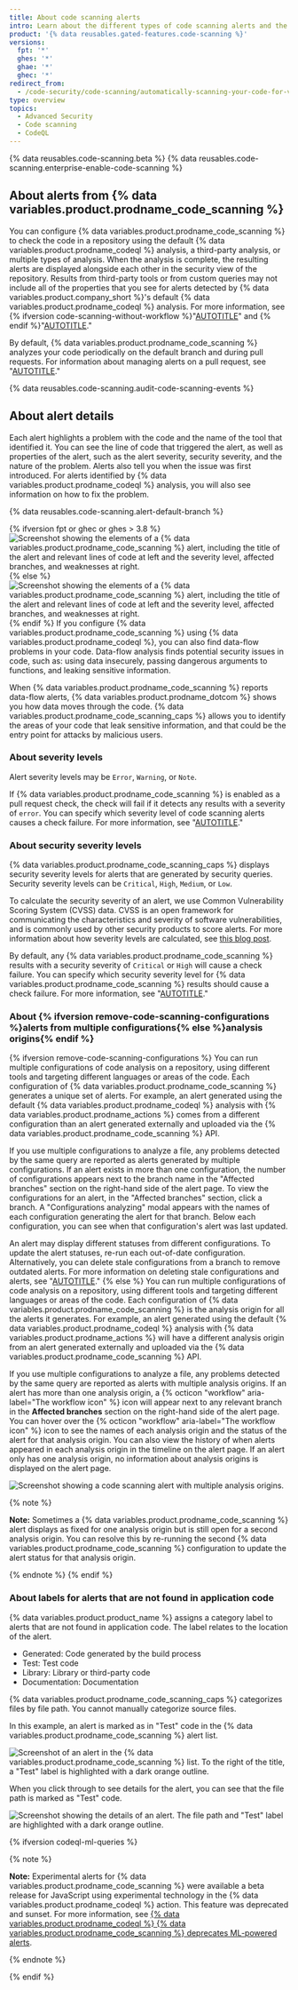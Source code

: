 ```yaml
---
title: About code scanning alerts
intro: Learn about the different types of code scanning alerts and the information that helps you understand the problem each alert highlights.
product: '{% data reusables.gated-features.code-scanning %}'
versions:
  fpt: '*'
  ghes: '*'
  ghae: '*'
  ghec: '*'
redirect_from:
  - /code-security/code-scanning/automatically-scanning-your-code-for-vulnerabilities-and-errors/about-code-scanning-alerts
type: overview
topics:
  - Advanced Security
  - Code scanning
  - CodeQL
---
```


{% data reusables.code-scanning.beta %}
{% data reusables.code-scanning.enterprise-enable-code-scanning %}

## About alerts from {% data variables.product.prodname_code_scanning %}

You can configure {% data variables.product.prodname_code_scanning %} to check the code in a repository using the default {% data variables.product.prodname_codeql %} analysis, a third-party analysis, or multiple types of analysis. When the analysis is complete, the resulting alerts are displayed alongside each other in the security view of the repository. Results from third-party tools or from custom queries may not include all of the properties that you see for alerts detected by {% data variables.product.company_short %}'s default {% data variables.product.prodname_codeql %} analysis. For more information, see {% ifversion code-scanning-without-workflow %}"[AUTOTITLE](/code-security/code-scanning/enabling-code-scanning/configuring-default-setup-for-code-scanning)" and {% endif %}"[AUTOTITLE](/code-security/code-scanning/creating-an-advanced-setup-for-code-scanning/configuring-advanced-setup-for-code-scanning)."

By default, {% data variables.product.prodname_code_scanning %} analyzes your code periodically on the default branch and during pull requests. For information about managing alerts on a pull request, see "[AUTOTITLE](/code-security/code-scanning/managing-code-scanning-alerts/triaging-code-scanning-alerts-in-pull-requests)."

{% data reusables.code-scanning.audit-code-scanning-events %}

## About alert details

Each alert highlights a problem with the code and the name of the tool that identified it. You can see the line of code that triggered the alert, as well as properties of the alert, such as the alert severity, security severity, and the nature of the problem. Alerts also tell you when the issue was first introduced. For alerts identified by {% data variables.product.prodname_codeql %} analysis, you will also see information on how to fix the problem.

{% data reusables.code-scanning.alert-default-branch %}

{% ifversion fpt or ghec or ghes > 3.8 %}
![Screenshot showing the elements of a {% data variables.product.prodname_code_scanning %} alert, including the title of the alert and relevant lines of code at left and the severity level, affected branches, and weaknesses at right. ](/assets/images/help/repository/code-scanning-alert.png)
{% else %}
![Screenshot showing the elements of a {% data variables.product.prodname_code_scanning %} alert, including the title of the alert and relevant lines of code at left and the severity level, affected branches, and weaknesses at right.](/assets/images/enterprise/code-security/code-scanning-alert.png)
{% endif %}
If you configure {% data variables.product.prodname_code_scanning %} using {% data variables.product.prodname_codeql %}, you can also find data-flow problems in your code. Data-flow analysis finds potential security issues in code, such as: using data insecurely, passing dangerous arguments to functions, and leaking sensitive information.

When {% data variables.product.prodname_code_scanning %} reports data-flow alerts, {% data variables.product.prodname_dotcom %} shows you how data moves through the code. {% data variables.product.prodname_code_scanning_caps %} allows you to identify the areas of your code that leak sensitive information, and that could be the entry point for attacks by malicious users.

### About severity levels

Alert severity levels may be `Error`, `Warning`, or `Note`.

If {% data variables.product.prodname_code_scanning %} is enabled as a pull request check, the check will fail if it detects any results with a severity of `error`. You can specify which severity level of code scanning alerts causes a check failure. For more information, see "[AUTOTITLE](/code-security/code-scanning/creating-an-advanced-setup-for-code-scanning/customizing-your-advanced-setup-for-code-scanning#defining-the-severities-causing-pull-request-check-failure)."

### About security severity levels

{% data variables.product.prodname_code_scanning_caps %} displays security severity levels for alerts that are generated by security queries. Security severity levels can be `Critical`, `High`, `Medium`, or `Low`.

To calculate the security severity of an alert, we use Common Vulnerability Scoring System (CVSS) data. CVSS is an open framework for communicating the characteristics and severity of software vulnerabilities, and is commonly used by other security products to score alerts. For more information about how severity levels are calculated, see [this blog post](https://github.blog/changelog/2021-07-19-codeql-code-scanning-new-severity-levels-for-security-alerts/).

By default, any {% data variables.product.prodname_code_scanning %} results with a security severity of `Critical` or `High` will cause a check failure. You can specify which security severity level for {% data variables.product.prodname_code_scanning %} results should cause a check failure. For more information, see "[AUTOTITLE](/code-security/code-scanning/creating-an-advanced-setup-for-code-scanning/customizing-your-advanced-setup-for-code-scanning#defining-the-severities-causing-pull-request-check-failure)."

### About {% ifversion remove-code-scanning-configurations %}alerts from multiple configurations{% else %}analysis origins{% endif %}

{% ifversion remove-code-scanning-configurations %}
You can run multiple configurations of code analysis on a repository, using different tools and targeting different languages or areas of the code. Each configuration of {% data variables.product.prodname_code_scanning %} generates a unique set of alerts. For example, an alert generated using the default {% data variables.product.prodname_codeql %} analysis with {% data variables.product.prodname_actions %} comes from a different configuration than an alert generated externally and uploaded via the {% data variables.product.prodname_code_scanning %} API.

If you use multiple configurations to analyze a file, any problems detected by the same query are reported as alerts generated by multiple configurations. If an alert exists in more than one configuration, the number of configurations appears next to the branch name in the "Affected branches" section on the right-hand side of the alert page. To view the configurations for an alert, in the "Affected branches" section, click a branch. A "Configurations analyzing" modal appears with the names of each configuration generating the alert for that branch. Below each configuration, you can see when that configuration's alert was last updated.

An alert may display different statuses from different configurations. To update the alert statuses, re-run each out-of-date configuration. Alternatively, you can delete stale configurations from a branch to remove outdated alerts. For more information on deleting stale configurations and alerts, see "[AUTOTITLE](/code-security/code-scanning/managing-code-scanning-alerts/managing-code-scanning-alerts-for-your-repository#removing-stale-configurations-and-alerts-from-a-branch)."
{% else %}
You can run multiple configurations of code analysis on a repository, using different tools and targeting different languages or areas of the code. Each configuration of {% data variables.product.prodname_code_scanning %} is the analysis origin for all the alerts it generates. For example, an alert generated using the default {% data variables.product.prodname_codeql %} analysis with {% data variables.product.prodname_actions %} will have a different analysis origin from an alert generated externally and uploaded via the {% data variables.product.prodname_code_scanning %} API.

If you use multiple configurations to analyze a file, any problems detected by the same query are reported as alerts with multiple analysis origins. If an alert has more than one analysis origin, a {% octicon "workflow" aria-label="The workflow icon" %} icon will appear next to any relevant branch in the **Affected branches** section on the right-hand side of the alert page. You can hover over the {% octicon "workflow" aria-label="The workflow icon" %} icon to see the names of each analysis origin and the status of the alert for that analysis origin. You can also view the history of when alerts appeared in each analysis origin in the timeline on the alert page. If an alert only has one analysis origin, no information about analysis origins is displayed on the alert page.

![Screenshot showing a code scanning alert with multiple analysis origins.](/assets/images/help/repository/code-scanning-analysis-origins.png)

{% note %}

**Note:** Sometimes a {% data variables.product.prodname_code_scanning %} alert displays as fixed for one analysis origin but is still open for a second analysis origin. You can resolve this by re-running the second {% data variables.product.prodname_code_scanning %} configuration to update the alert status for that analysis origin.

{% endnote %}
{% endif %}

### About labels for alerts that are not found in application code

{% data variables.product.product_name %} assigns a category label to alerts that are not found in application code. The label relates to the location of the alert.

- Generated: Code generated by the build process
- Test: Test code
- Library: Library or third-party code
- Documentation: Documentation

{% data variables.product.prodname_code_scanning_caps %} categorizes files by file path. You cannot manually categorize source files.

In this example, an alert is marked as in "Test" code in the {% data variables.product.prodname_code_scanning %} alert list.

![Screenshot of an alert in the {% data variables.product.prodname_code_scanning %} list. To the right of the title, a "Test" label is highlighted with a dark orange outline.](/assets/images/help/repository/code-scanning-library-alert-index.png)

When you click through to see details for the alert, you can see that the file path is marked as "Test" code.

![Screenshot showing the details of an alert. The file path and "Test" label are highlighted with a dark orange outline.](/assets/images/help/repository/code-scanning-library-alert-show.png)

{% ifversion codeql-ml-queries %}

{% note %}

**Note:** Experimental alerts for {% data variables.product.prodname_code_scanning %} were available a beta release for JavaScript using experimental technology in the {% data variables.product.prodname_codeql %} action. This feature was deprecated and sunset. For more information, see [{% data variables.product.prodname_codeql %} {% data variables.product.prodname_code_scanning %} deprecates ML-powered alerts](https://github.blog/changelog/2023-09-29-codeql-code-scanning-deprecates-ml-powered-alerts/).

{% endnote %}

{% endif %}
